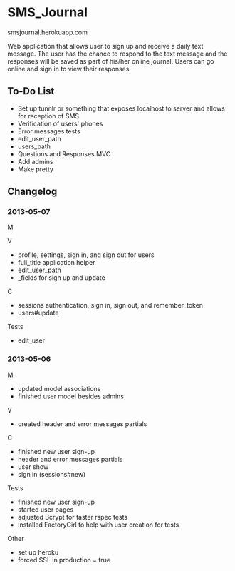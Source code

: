 SMS_Journal
===========

smsjournal.herokuapp.com

Web application that allows user to sign up and receive a daily text message. The user has the chance to respond to the text message and the responses will be saved as part of his/her online journal. Users can go online and sign in to view their responses.

To-Do List
----------

- Set up tunnlr or something that exposes localhost to server and allows for reception of SMS
- Verification of users' phones
- Error messages tests
- edit_user_path
- users_path
- Questions and Responses MVC
- Add admins
- Make pretty

Changelog 
---------

### 2013-05-07

M

V
- profile, settings, sign in, and sign out for users
- full_title application helper
- edit_user_path
- _fields for sign up and update

C
- sessions authentication, sign in, sign out, and remember_token
- users#update

Tests
- edit_user

### 2013-05-06

M
- updated model associations
- finished user model besides admins

V
- created header and error messages partials

C
- finished new user sign-up
- header and error messages partials
- user show
- sign in (sessions#new)

Tests
- finished new user sign-up
- started user pages
- adjusted Bcrypt for faster rspec tests
- installed FactoryGirl to help with user creation for tests

Other
- set up heroku
- forced SSL in production = true
